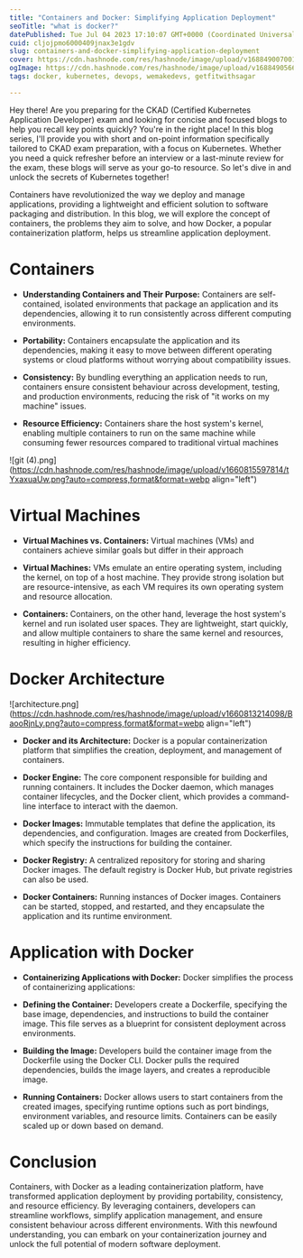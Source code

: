 ```yaml
---
title: "Containers and Docker: Simplifying Application Deployment"
seoTitle: "what is docker?"
datePublished: Tue Jul 04 2023 17:10:07 GMT+0000 (Coordinated Universal Time)
cuid: cljojpmo6000409jnax3e1gdv
slug: containers-and-docker-simplifying-application-deployment
cover: https://cdn.hashnode.com/res/hashnode/image/upload/v1688490070011/f840aa56-631b-473b-8512-9feb2ddb6330.png
ogImage: https://cdn.hashnode.com/res/hashnode/image/upload/v1688490566122/2dabebe2-5886-45b6-9003-9808b2bfb875.png
tags: docker, kubernetes, devops, wemakedevs, getfitwithsagar

---
```


Hey there! Are you preparing for the CKAD (Certified Kubernetes Application Developer) exam and looking for concise and focused blogs to help you recall key points quickly? You're in the right place! In this blog series, I'll provide you with short and on-point information specifically tailored to CKAD exam preparation, with a focus on Kubernetes. Whether you need a quick refresher before an interview or a last-minute review for the exam, these blogs will serve as your go-to resource. So let's dive in and unlock the secrets of Kubernetes together!

Containers have revolutionized the way we deploy and manage applications, providing a lightweight and efficient solution to software packaging and distribution. In this blog, we will explore the concept of containers, the problems they aim to solve, and how Docker, a popular containerization platform, helps us streamline application deployment.

# Containers

* **Understanding Containers and Their Purpose:** Containers are self-contained, isolated environments that package an application and its dependencies, allowing it to run consistently across different computing environments.
    

* **Portability:** Containers encapsulate the application and its dependencies, making it easy to move between different operating systems or cloud platforms without worrying about compatibility issues.
    
* **Consistency:** By bundling everything an application needs to run, containers ensure consistent behaviour across development, testing, and production environments, reducing the risk of "it works on my machine" issues.
    
* **Resource Efficiency:** Containers share the host system's kernel, enabling multiple containers to run on the same machine while consuming fewer resources compared to traditional virtual machines
    

![git (4).png](https://cdn.hashnode.com/res/hashnode/image/upload/v1660815597814/tYxaxuaUw.png?auto=compress,format&format=webp align="left")

# Virtual Machines

* **Virtual Machines vs. Containers:** Virtual machines (VMs) and containers achieve similar goals but differ in their approach
    

* **Virtual Machines:** VMs emulate an entire operating system, including the kernel, on top of a host machine. They provide strong isolation but are resource-intensive, as each VM requires its own operating system and resource allocation.
    
* **Containers:** Containers, on the other hand, leverage the host system's kernel and run isolated user spaces. They are lightweight, start quickly, and allow multiple containers to share the same kernel and resources, resulting in higher efficiency.
    

# Docker Architecture

![architecture.png](https://cdn.hashnode.com/res/hashnode/image/upload/v1660813214098/BaooRjnLy.png?auto=compress,format&format=webp align="left")

* **Docker and its Architecture:** Docker is a popular containerization platform that simplifies the creation, deployment, and management of containers.
    

* **Docker Engine:** The core component responsible for building and running containers. It includes the Docker daemon, which manages container lifecycles, and the Docker client, which provides a command-line interface to interact with the daemon.
    
* **Docker Images:** Immutable templates that define the application, its dependencies, and configuration. Images are created from Dockerfiles, which specify the instructions for building the container.
    
* **Docker Registry:** A centralized repository for storing and sharing Docker images. The default registry is Docker Hub, but private registries can also be used.
    
* **Docker Containers:** Running instances of Docker images. Containers can be started, stopped, and restarted, and they encapsulate the application and its runtime environment.
    

# Application with Docker

* **Containerizing Applications with Docker:** Docker simplifies the process of containerizing applications:
    

* **Defining the Container:** Developers create a Dockerfile, specifying the base image, dependencies, and instructions to build the container image. This file serves as a blueprint for consistent deployment across environments.
    
* **Building the Image:** Developers build the container image from the Dockerfile using the Docker CLI. Docker pulls the required dependencies, builds the image layers, and creates a reproducible image.
    
* **Running Containers:** Docker allows users to start containers from the created images, specifying runtime options such as port bindings, environment variables, and resource limits. Containers can be easily scaled up or down based on demand.
    

# Conclusion

Containers, with Docker as a leading containerization platform, have transformed application deployment by providing portability, consistency, and resource efficiency. By leveraging containers, developers can streamline workflows, simplify application management, and ensure consistent behaviour across different environments. With this newfound understanding, you can embark on your containerization journey and unlock the full potential of modern software deployment.